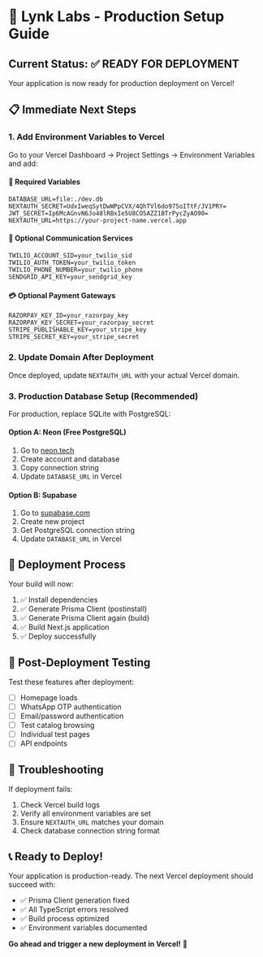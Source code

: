 # 🚀 Lynk Labs - Production Setup Guide

## Current Status: ✅ READY FOR DEPLOYMENT

Your application is now ready for production deployment on Vercel!

## 📋 Immediate Next Steps

### 1. Add Environment Variables to Vercel

Go to your Vercel Dashboard → Project Settings → Environment Variables and add:

#### 🔐 Required Variables
```
DATABASE_URL=file:./dev.db
NEXTAUTH_SECRET=UdxIweqSytDwWPpCVX/4QhTVl6do97SoITtF/JV1PRY=
JWT_SECRET=Ip6McAGnvN6Jo48lRBxIe5U8CO5AZZ1BTrPycZyAO90=
NEXTAUTH_URL=https://your-project-name.vercel.app
```

#### 📱 Optional Communication Services
```
TWILIO_ACCOUNT_SID=your_twilio_sid
TWILIO_AUTH_TOKEN=your_twilio_token  
TWILIO_PHONE_NUMBER=your_twilio_phone
SENDGRID_API_KEY=your_sendgrid_key
```

#### 💳 Optional Payment Gateways
```
RAZORPAY_KEY_ID=your_razorpay_key
RAZORPAY_KEY_SECRET=your_razorpay_secret
STRIPE_PUBLISHABLE_KEY=your_stripe_key
STRIPE_SECRET_KEY=your_stripe_secret
```

### 2. Update Domain After Deployment

Once deployed, update `NEXTAUTH_URL` with your actual Vercel domain.

### 3. Production Database Setup (Recommended)

For production, replace SQLite with PostgreSQL:

#### Option A: Neon (Free PostgreSQL)
1. Go to [neon.tech](https://neon.tech)
2. Create account and database
3. Copy connection string
4. Update `DATABASE_URL` in Vercel

#### Option B: Supabase
1. Go to [supabase.com](https://supabase.com)  
2. Create new project
3. Get PostgreSQL connection string
4. Update `DATABASE_URL` in Vercel

## 🔄 Deployment Process

Your build will now:
1. ✅ Install dependencies
2. ✅ Generate Prisma Client (postinstall)
3. ✅ Generate Prisma Client again (build)
4. ✅ Build Next.js application
5. ✅ Deploy successfully

## 🧪 Post-Deployment Testing

Test these features after deployment:
- [ ] Homepage loads
- [ ] WhatsApp OTP authentication
- [ ] Email/password authentication  
- [ ] Test catalog browsing
- [ ] Individual test pages
- [ ] API endpoints

## 🚨 Troubleshooting

If deployment fails:
1. Check Vercel build logs
2. Verify all environment variables are set
3. Ensure `NEXTAUTH_URL` matches your domain
4. Check database connection string format

## 📞 Ready to Deploy!

Your application is production-ready. The next Vercel deployment should succeed with:
- ✅ Prisma Client generation fixed
- ✅ All TypeScript errors resolved
- ✅ Build process optimized
- ✅ Environment variables documented

**Go ahead and trigger a new deployment in Vercel!** 🚀 